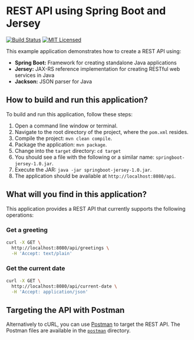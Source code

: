 # REST API using Spring Boot and Jersey

[![Build Status](https://travis-ci.org/cassiomolin/example-springboot-jersey.svg?branch=master)](https://travis-ci.org/cassiomolin/example-springboot-jersey)
[![MIT Licensed](https://img.shields.io/badge/license-MIT-blue.svg)](https://raw.githubusercontent.com/cassiomolin/example-springboot-jersey/master/LICENSE.txt)

This example application demonstrates how to create a REST API using:

 - **Spring Boot:** Framework for creating standalone Java applications
 - **Jersey:** JAX-RS reference implementation for creating RESTful web services in Java
 - **Jackson:** JSON parser for Java

## How to build and run this application?

To build and run this application, follow these steps:

1. Open a command line window or terminal.
1. Navigate to the root directory of the project, where the `pom.xml` resides.
1. Compile the project: `mvn clean compile`.
1. Package the application: `mvn package`.
1. Change into the `target` directory: `cd target`
1. You should see a file with the following or a similar name: `springboot-jersey-1.0.jar`.
1. Execute the JAR: `java -jar springboot-jersey-1.0.jar`.
1. The application should be available at `http://localhost:8080/api`.

## What will you find in this application?

This application provides a REST API that currently supports the following operations:


### Get a greeting

```bash
curl -X GET \
  http://localhost:8080/api/greetings \
  -H 'Accept: text/plain'
```

### Get the current date

```bash
curl -X GET \
  http://localhost:8080/api/current-date \
  -H 'Accept: application/json'
```

## Targeting the API with Postman

Alternatively to cURL, you can use [Postman][] to target the REST API. The Postman files are available in the [`postman`][postman GitHub directory] directory.


[Postman]: https://www.getpostman.com/
[postman GitHub directory]: https://github.com/cassiomolin/spring-jersey/tree/master/postman
